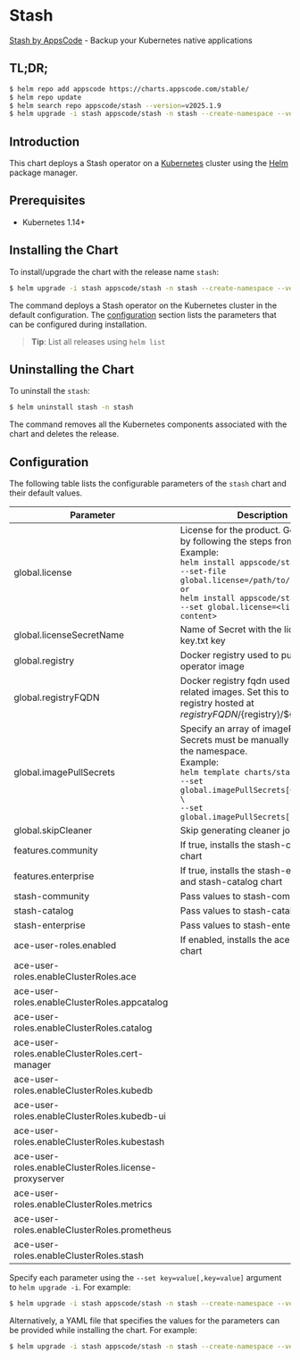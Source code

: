 # Stash

[Stash by AppsCode](https://github.com/stashed/stash) - Backup your Kubernetes native applications

## TL;DR;

```bash
$ helm repo add appscode https://charts.appscode.com/stable/
$ helm repo update
$ helm search repo appscode/stash --version=v2025.1.9
$ helm upgrade -i stash appscode/stash -n stash --create-namespace --version=v2025.1.9
```

## Introduction

This chart deploys a Stash operator on a [Kubernetes](http://kubernetes.io) cluster using the [Helm](https://helm.sh) package manager.

## Prerequisites

- Kubernetes 1.14+

## Installing the Chart

To install/upgrade the chart with the release name `stash`:

```bash
$ helm upgrade -i stash appscode/stash -n stash --create-namespace --version=v2025.1.9
```

The command deploys a Stash operator on the Kubernetes cluster in the default configuration. The [configuration](#configuration) section lists the parameters that can be configured during installation.

> **Tip**: List all releases using `helm list`

## Uninstalling the Chart

To uninstall the `stash`:

```bash
$ helm uninstall stash -n stash
```

The command removes all the Kubernetes components associated with the chart and deletes the release.

## Configuration

The following table lists the configurable parameters of the `stash` chart and their default values.

|                       Parameter                       |                                                                                                                                                                            Description                                                                                                                                                                             |      Default       |
|-------------------------------------------------------|--------------------------------------------------------------------------------------------------------------------------------------------------------------------------------------------------------------------------------------------------------------------------------------------------------------------------------------------------------------------|--------------------|
| global.license                                        | License for the product. Get a license by following the steps from [here](https://stash.run/docs/latest/setup/install/enterprise#get-a-trial-license). <br> Example: <br> `helm install appscode/stash \` <br> `--set-file global.license=/path/to/license/file` <br> `or` <br> `helm install appscode/stash \` <br> `--set global.license=<license file content>` | <code>""</code>    |
| global.licenseSecretName                              | Name of Secret with the license as key.txt key                                                                                                                                                                                                                                                                                                                     | <code>""</code>    |
| global.registry                                       | Docker registry used to pull Stash operator image                                                                                                                                                                                                                                                                                                                  | <code>""</code>    |
| global.registryFQDN                                   | Docker registry fqdn used to pull Stash related images. Set this to use docker registry hosted at ${registryFQDN}/${registry}/${image}                                                                                                                                                                                                                             | <code>""</code>    |
| global.imagePullSecrets                               | Specify an array of imagePullSecrets. Secrets must be manually created in the namespace. <br> Example: <br> `helm template charts/stash \` <br> `--set global.imagePullSecrets[0].name=sec0 \` <br> `--set global.imagePullSecrets[1].name=sec1`                                                                                                                   | <code>[]</code>    |
| global.skipCleaner                                    | Skip generating cleaner job YAML                                                                                                                                                                                                                                                                                                                                   | <code>false</code> |
| features.community                                    | If true, installs the stash-community chart                                                                                                                                                                                                                                                                                                                        | <code>false</code> |
| features.enterprise                                   | If true, installs the stash-enterprise and stash-catalog chart                                                                                                                                                                                                                                                                                                     | <code>false</code> |
| stash-community                                       | Pass values to stash-community chart                                                                                                                                                                                                                                                                                                                               | <code>{}</code>    |
| stash-catalog                                         | Pass values to stash-catalog chart                                                                                                                                                                                                                                                                                                                                 | <code>{}</code>    |
| stash-enterprise                                      | Pass values to stash-enterprise chart                                                                                                                                                                                                                                                                                                                              | <code>{}</code>    |
| ace-user-roles.enabled                                | If enabled, installs the ace-user-roles chart                                                                                                                                                                                                                                                                                                                      | <code>true</code>  |
| ace-user-roles.enableClusterRoles.ace                 |                                                                                                                                                                                                                                                                                                                                                                    | <code>false</code> |
| ace-user-roles.enableClusterRoles.appcatalog          |                                                                                                                                                                                                                                                                                                                                                                    | <code>true</code>  |
| ace-user-roles.enableClusterRoles.catalog             |                                                                                                                                                                                                                                                                                                                                                                    | <code>false</code> |
| ace-user-roles.enableClusterRoles.cert-manager        |                                                                                                                                                                                                                                                                                                                                                                    | <code>false</code> |
| ace-user-roles.enableClusterRoles.kubedb              |                                                                                                                                                                                                                                                                                                                                                                    | <code>false</code> |
| ace-user-roles.enableClusterRoles.kubedb-ui           |                                                                                                                                                                                                                                                                                                                                                                    | <code>false</code> |
| ace-user-roles.enableClusterRoles.kubestash           |                                                                                                                                                                                                                                                                                                                                                                    | <code>false</code> |
| ace-user-roles.enableClusterRoles.license-proxyserver |                                                                                                                                                                                                                                                                                                                                                                    | <code>true</code>  |
| ace-user-roles.enableClusterRoles.metrics             |                                                                                                                                                                                                                                                                                                                                                                    | <code>false</code> |
| ace-user-roles.enableClusterRoles.prometheus          |                                                                                                                                                                                                                                                                                                                                                                    | <code>false</code> |
| ace-user-roles.enableClusterRoles.stash               |                                                                                                                                                                                                                                                                                                                                                                    | <code>true</code>  |


Specify each parameter using the `--set key=value[,key=value]` argument to `helm upgrade -i`. For example:

```bash
$ helm upgrade -i stash appscode/stash -n stash --create-namespace --version=v2025.1.9 --set global.registry=stashed
```

Alternatively, a YAML file that specifies the values for the parameters can be provided while
installing the chart. For example:

```bash
$ helm upgrade -i stash appscode/stash -n stash --create-namespace --version=v2025.1.9 --values values.yaml
```
